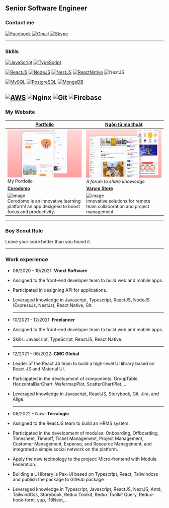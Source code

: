 
## Senior Software Engineer

### Contact me
                  
[![Facebook](https://img.shields.io/badge/facebook-%231877F2.svg?&style=for-the-badge&logo=facebook&logoColor=white)](https://www.facebook.com/tranquocviet226)
[![Gmail](https://img.shields.io/badge/gmail-red?&style=for-the-badge&logo=gmail&logoColor=white)](https://mail.google.com/mail/u/0/?fs=1&to=tranquocviet226@gmail.com&su=SUBJECT&body=BODY&tf=cm)
[![Skype](https://img.shields.io/badge/Skype-%2300AFF0.svg?style=for-the-badge&logo=Skype&logoColor=white)](https://join.skype.com/invite/Ya469b3cgEbJ)

 ---
 
### Skills

[![JavaScript](https://img.shields.io/badge/javascript-%23323330.svg?style=for-the-badge&logo=javascript&logoColor=%23F7DF1E)]()
[![TypeScript](https://img.shields.io/badge/typeScript-%231DA1F2.svg?&style=for-the-badge&logo=typescript&logoColor=white)]()

[![ReactJS](https://img.shields.io/badge/reactjs-%233498DB.svg?&style=for-the-badge&logo=react&logoColor=white)]()
[![NodeJS](https://img.shields.io/badge/node.js-%2343853D.svg?style=for-the-badge&logo=node-dot-js&logoColor=white)]()
[![NestJS](https://img.shields.io/badge/nestjs-%23E0234E.svg?style=for-the-badge&logo=nestjs&logoColor=white)]()
[![ReactNative](https://img.shields.io/badge/reactnative-%233498DB.svg?&style=for-the-badge&logo=react&logoColor=white)]()
![NextJS](https://img.shields.io/badge/Next-black?style=for-the-badge&logo=next.js&logoColor=white)

[![MySQL](https://img.shields.io/badge/mysql-%2331648C.svg?&style=for-the-badge&logo=mysql&logoColor=white)]()
[![PostgreSQL](https://img.shields.io/badge/postgresql-%2331648C.svg?style=for-the-badge&logo=postgresql&logoColor=white)]()
[![MongoDB](https://img.shields.io/badge/mongodb-%23019547.svg?style=for-the-badge&logo=mongodb&logoColor=white)]()

[![AWS](https://img.shields.io/badge/AWS-%23FF9900.svg?style=for-the-badge&logo=amazon-aws&logoColor=white)]()
![Nginx](https://img.shields.io/badge/nginx-%23009639.svg?style=for-the-badge&logo=nginx&logoColor=white)
![Git](https://img.shields.io/badge/git-%23F05033.svg?style=for-the-badge&logo=git&logoColor=white)
![Firebase](https://img.shields.io/badge/firebase-%f6820d.svg?style=for-the-badge&logo=git&logoColor=white)
 ---

### My Website

|<a style="" target="_blank" href="https://tranquocviet226.github.io">Portfolio</a>|<a target="_blank" style="" href="https://ngontumathuat.com">Ngôn từ ma thuật</a>|
|--|--|
|![image](https://github.com/tranquocviet226/tranquocviet226.github.io/blob/main/assets/img/portfolio.png?raw=true) <br/> My Portfolio|![image](https://github.com/tranquocviet226/tranquocviet226.github.io/blob/main/assets/img/ngontumathuat.png?raw=true) <br/>*A forum to share knowledge*|
|<a style="font-weight: 700" target="_blank" href="https://corodomo.com">Corodomo</a>|<a style="font-weight: 700" target="_blank" href="https://corodomo.com">Varum Store</a>|
|![image](https://corodomo.com/_next/image?url=%2Fassets%2Fimages%2Flanding_1.webp&w=3840&q=75)<br/>Corodomo is an innovative learning platform! an app designed to boost focus and productivity.|![image](https://corodomo.com/_next/image?url=%2Fassets%2Fimages%2Flanding_1.webp&w=3840&q=75)<br/>Innovative solutions for remote team collaboration and project management|

 ---

### Boy Scout Rule

Leave your code better than you found it.

 ---
 
### Work experience

 * 06/2020 - 10/2021: **Vnext Software**
 * Assigned to the front-end developer team to build web and mobile apps.
 * Participated in designing API for applications.
 * Leveraged knowledge in Javascript, Typescript, ReactJS, NodeJS (ExpressJs, NestJs), React Native, Git.

    ---

 * 10/2021 - 12/2021: **Freelancer**
 * Assigned to the front-end developer team to build web and mobile apps.
 * Skills: Javascript, TypeScript, ReactJS, React Native.

   ---
 
 * 12/2021 - 06/2022: **CMC Global**
 * Leader of the React JS team to build a high-level UI library based on React JS and Material UI.
 * Participated in the development of components: GroupTable, HorizontalBarChart, WafermapPlot, ScatterChartPlot,...
 * Leveraged knowledge in Javascript, ReactJS, Storybook, Git, Jira, and Alige.

   ---
 
 * 06/2022 - Now: **Terralogic**
 * Assigned to the ReactJS team to build an HRMS system.
 * Participated in the development of modules: Onboarding, Offboarding, Timesheet, Timeoff, Ticket Management, Project Management, Customer Management, Expenso, and Resource Management, and integrated a simple social network on the platform.
 * Apply the new technology to the project: Micro-frontend with Module Federation.
 * Building a UI library is Pax-UI based on Typescript, React, Tailwindcss and publish the package to GitHub package
 * Leveraged knowledge in Typescript, Javascript, ReactJS, NextJS, Antd, TailwindCss, Storybook, Redux Toolkit, Redux Toolkit Query, Redux-hook-form, yup, I18Next,...

      
